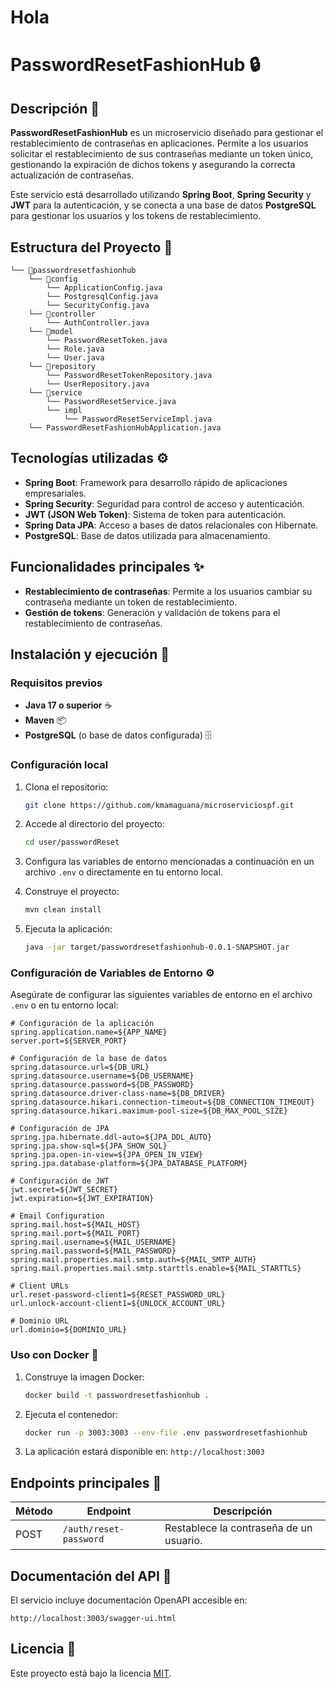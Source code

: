 # Hola

# PasswordResetFashionHub 🔒

## Descripción 📝

**PasswordResetFashionHub** es un microservicio diseñado para gestionar el restablecimiento de contraseñas en aplicaciones. Permite a los usuarios solicitar el restablecimiento de sus contraseñas mediante un token único, gestionando la expiración de dichos tokens y asegurando la correcta actualización de contraseñas.

Este servicio está desarrollado utilizando **Spring Boot**, **Spring Security** y **JWT** para la autenticación, y se conecta a una base de datos **PostgreSQL** para gestionar los usuarios y los tokens de restablecimiento.

## Estructura del Proyecto 📂

```plaintext
└── 📁passwordresetfashionhub
    └── 📁config
        └── ApplicationConfig.java
        └── PostgresqlConfig.java
        └── SecurityConfig.java
    └── 📁controller
        └── AuthController.java
    └── 📁model
        └── PasswordResetToken.java
        └── Role.java
        └── User.java
    └── 📁repository
        └── PasswordResetTokenRepository.java
        └── UserRepository.java
    └── 📁service
        └── PasswordResetService.java
        └── impl
            └── PasswordResetServiceImpl.java
    └── PasswordResetFashionHubApplication.java
```

## Tecnologías utilizadas ⚙️

- **Spring Boot**: Framework para desarrollo rápido de aplicaciones empresariales.
- **Spring Security**: Seguridad para control de acceso y autenticación.
- **JWT (JSON Web Token)**: Sistema de token para autenticación.
- **Spring Data JPA**: Acceso a bases de datos relacionales con Hibernate.
- **PostgreSQL**: Base de datos utilizada para almacenamiento.

## Funcionalidades principales ✨

- **Restablecimiento de contraseñas**: Permite a los usuarios cambiar su contraseña mediante un token de restablecimiento.
- **Gestión de tokens**: Generación y validación de tokens para el restablecimiento de contraseñas.

## Instalación y ejecución 🚀

### Requisitos previos
- **Java 17 o superior** ☕
- **Maven** 📦
- **PostgreSQL** (o base de datos configurada) 🗄️

### Configuración local

1. Clona el repositorio:
   ```bash
   git clone https://github.com/kmamaguana/microserviciospf.git
   ```

2. Accede al directorio del proyecto:
   ```bash
   cd user/passwordReset
   ```

3. Configura las variables de entorno mencionadas a continuación en un archivo `.env` o directamente en tu entorno local.

4. Construye el proyecto:
   ```bash
   mvn clean install
   ```

5. Ejecuta la aplicación:
   ```bash
   java -jar target/passwordresetfashionhub-0.0.1-SNAPSHOT.jar
   ```

### Configuración de Variables de Entorno ⚙️

Asegúrate de configurar las siguientes variables de entorno en el archivo `.env` o en tu entorno local:

```properties
# Configuración de la aplicación
spring.application.name=${APP_NAME}
server.port=${SERVER_PORT}

# Configuración de la base de datos
spring.datasource.url=${DB_URL}
spring.datasource.username=${DB_USERNAME}
spring.datasource.password=${DB_PASSWORD}
spring.datasource.driver-class-name=${DB_DRIVER}
spring.datasource.hikari.connection-timeout=${DB_CONNECTION_TIMEOUT}
spring.datasource.hikari.maximum-pool-size=${DB_MAX_POOL_SIZE}

# Configuración de JPA
spring.jpa.hibernate.ddl-auto=${JPA_DDL_AUTO}
spring.jpa.show-sql=${JPA_SHOW_SQL}
spring.jpa.open-in-view=${JPA_OPEN_IN_VIEW}
spring.jpa.database-platform=${JPA_DATABASE_PLATFORM}

# Configuración de JWT
jwt.secret=${JWT_SECRET}
jwt.expiration=${JWT_EXPIRATION}

# Email Configuration
spring.mail.host=${MAIL_HOST}
spring.mail.port=${MAIL_PORT}
spring.mail.username=${MAIL_USERNAME}
spring.mail.password=${MAIL_PASSWORD}
spring.mail.properties.mail.smtp.auth=${MAIL_SMTP_AUTH}
spring.mail.properties.mail.smtp.starttls.enable=${MAIL_STARTTLS}

# Client URLs
url.reset-password-client1=${RESET_PASSWORD_URL}
url.unlock-account-client1=${UNLOCK_ACCOUNT_URL}

# Dominio URL
url.dominio=${DOMINIO_URL}
```

### Uso con Docker 🐳

1. Construye la imagen Docker:
   ```bash
   docker build -t passwordresetfashionhub .
   ```

2. Ejecuta el contenedor:
   ```bash
   docker run -p 3003:3003 --env-file .env passwordresetfashionhub
   ```

3. La aplicación estará disponible en: `http://localhost:3003`

## Endpoints principales 🔑

| Método | Endpoint              | Descripción                        |
|--------|-----------------------|------------------------------------|
| POST   | `/auth/reset-password` | Restablece la contraseña de un usuario. |

## Documentación del API 📜

El servicio incluye documentación OpenAPI accesible en:
```
http://localhost:3003/swagger-ui.html
```

## Licencia 📑

Este proyecto está bajo la licencia [MIT](https://opensource.org/licenses/MIT).
```